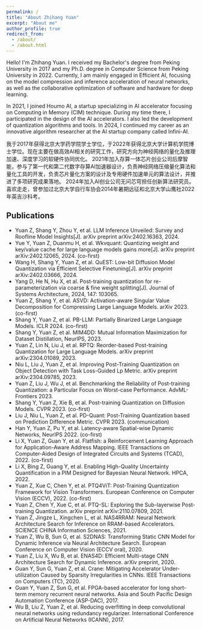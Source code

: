 ```yaml
---
permalink: /
title: "About Zhihang Yuan"
excerpt: "About me"
author_profile: true
redirect_from: 
  - /about/
  - /about.html
---
```


Hello! I'm Zhihang Yuan. I received my Bachelor's degree from Peking University in 2017 and my Ph.D. degree in Computer Science from Peking University in 2022. Currently, I am mainly engaged in Efficient AI, focusing on the model compression and inference acceleration of neural networks, as well as the collaborative optimization of software and hardware for deep learning.

In 2021, I joined Houmo AI, a startup specializing in AI accelerator focusing on Computing in Memory (CIM) technique. During my time there, I participated in the design of the AI accelerators. I also led the development of quantization algorithms and tools.
In 2024, I continued my career as an innovative algorithm researcher at the AI startup company called Infini-AI.

我于2017年获得北京大学药学院学士学位，于2022年获得北京大学计算机学院博士学位。现在主要在做高效AI相关的研究工作，研究方向为神经网络的量化及推理加速、深度学习的软硬件协同优化。
2021年加入存算一体芯片创业公司后摩智能，参与了第一代和第二代数字存算AI加速器设计，负责神经网络压缩量化算法和量化工具的开发，负责芯片量化方案的设计及专用硬件加速单元的算法设计，并推进了多项研究成果落地。
2024年加入AI创业公司无问芯穹担任创新算法研究员。
喜欢走走，曾参加过北京大学自行车协会2014年暑期远征和北京大学山鹰社2022年英吉沙科考。

## Publications
- Yuan Z, Shang Y, Zhou Y, et al. LLM Inference Unveiled: Survey and Roofline Model Insights[J]. arXiv preprint arXiv:2402.16363, 2024.
- Yue Y, Yuan Z, Duanmu H, et al. Wkvquant: Quantizing weight and key/value cache for large language models gains more[J]. arXiv preprint arXiv:2402.12065, 2024. (co-first)
- Wang H, Shang Y, Yuan Z, et al. QuEST: Low-bit Diffusion Model Quantization via Efficient Selective Finetuning[J]. arXiv preprint arXiv:2402.03666, 2024.
- Yang D, He N, Hu X, et al. Post-training quantization for re-parameterization via coarse & fine weight splitting[J]. Journal of Systems Architecture, 2024, 147: 103065.
- Yuan Z, Shang Y, et al. ASVD: Activation-aware Singular Value Decomposition for Compressing Large Language Models. arXiv 2023. (co-first)
- Shang Y, Yuan Z, et al. PB-LLM: Partially Binarized Large Language Models. ICLR 2024. (co-first)
- Shang Y, Yuan Z, et al. MIM4DD: Mutual Information Maximization for Dataset Distillation, NeurIPS, 2023.
- Yuan Z, Lin N, Liu J, et al. RPTQ: Reorder-based Post-training Quantization for Large Language Models. arXiv preprint arXiv:2304.01089, 2023.
- Niu L, Liu J, Yuan Z, et al. Improving Post-Training Quantization on Object Detection with Task Loss-Guided Lp Metric. arXiv preprint arXiv:2304.09785, 2023.
- Yuan Z, Liu J, Wu J, et al. Benchmarking the Reliability of Post-training Quantization: a Particular Focus on Worst-case Performance. AdvML-Frontiers 2023.
- Shang Y, Yuan Z, Xie B, et al. Post-training Quantization on Diffusion Models. CVPR 2023. (co-first)
- Liu J, Niu L, Yuan Z, et al. PD-Quant: Post-Training Quantization based on Prediction Difference Metric. CVPR 2023. (communication)
- Han Y, Yuan Z, Pu Y, et al. Latency-aware Spatial-wise Dynamic Networks, NeurIPS 2022. (co-first)
- Li X, Yuan Z, Guan Y, et al. Flatfish: a Reinforcement Learning Approach for Application-Aware Address Mapping. IEEE Transactions on Computer-Aided Design of Integrated Circuits and Systems (TCAD), 2022. (co-first)
- Li X, Bing Z, Guang Y, et al. Enabling High-Quality Uncertainty Quantification in a PIM Designed for Bayesian Neural Network. HPCA, 2022.
- Yuan Z, Xue C, Chen Y, et al. PTQ4ViT: Post-Training Quantization Framework for Vision Transformers. European Conference on Computer Vision (ECCV), 2022. (co-first)
- Yuan Z, Chen Y, Xue C, et al. PTQ-SL: Exploring the Sub-layerwise Post-training Quantization. arXiv preprint arXiv:2110.07809, 2021.
- Yuan Z, Jingze L, Xingchen L, et al. NAS4RRAM: Neural Network Architecture Search for Inference on RRAM-based Accelerators. SCIENCE CHINA Information Sciences, 2021. 
- Yuan Z, Wu B, Sun G, et al. S2DNAS: Transforming Static CNN Model for Dynamic Inference via Neural Architecture Search. European Conference on Computer Vision (ECCV oral), 2020.
- Yuan Z, Liu X, Wu B, et al. ENAS4D: Efficient Multi-stage CNN Architecture Search for Dynamic Inference. arXiv preprint, 2020.
- Guan Y, Sun G, Yuan Z, et al. Crane: Mitigating Accelerator Under-utilization Caused by Sparsity Irregularities in CNNs. IEEE Transactions on Computers (TC), 2020.
- Guan Y, Yuan Z, Sun G, et al. FPGA-based accelerator for long short-term memory recurrent neural networks. Asia and South Pacific Design Automation Conference (ASP-DAC), 2017.
- Wu B, Liu Z, Yuan Z, et al. Reducing overfitting in deep convolutional neural networks using redundancy regularizer. International Conference on Artificial Neural Networks (ICANN), 2017.


